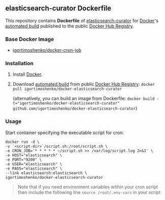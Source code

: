 ## elasticsearch-curator Dockerfile


This repository contains **Dockerfile** of [elasticsearch-curator](https://www.elastic.co/guide/en/elasticsearch/client/curator/current/index.html) for [Docker](https://www.docker.com/)'s [automated build](https://registry.hub.docker.com/u/igortimoshenko/docker-elasticsearch-curator/) published to the public [Docker Hub Registry](https://registry.hub.docker.com/).


### Base Docker Image

* [igortimoshenko/docker-cron-job](https://hub.docker.com/igortimoshenko/docker-cron-job/)


### Installation

1. Install [Docker](https://www.docker.com/).

2. Download [automated build](https://registry.hub.docker.com/u/igortimoshenko/docker-elasticsearch-curator/) from public [Docker Hub Registry](https://registry.hub.docker.com/): `docker pull igortimoshenko/docker-elasticsearch-curator`

   (alternatively, you can build an image from Dockerfile: `docker build -t="igortimoshenko/docker-elasticsearch-curator" github.com/igortimoshenko/docker-elasticsearch-curator`)


### Usage

Start container specifying the executable script for cron:

    docker run -d \
    -v `<script-dir>`/script.sh:/root/script.sh \
    -e CRON_JOB='* * * * * ~/script.sh >> /var/log/script.log 2>&1' \
    -e HOST="elasticsearch" \
    -e PORT="9200" \
    -e USER="elasticsearch" \
    -e PASS="elasticsearch" \
    --link elasticsearch:elasticsearch \
    igortimoshenko/docker-elasticsearch-curator    

> Note that if you need environment variables within your cron script then
> include the following line `source /root/.env-vars` in your script
